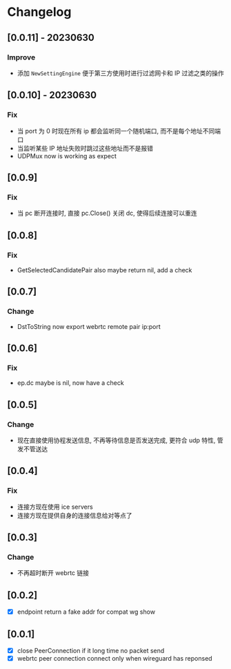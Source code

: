 # Changelog

## [0.0.11] - 20230630

### Improve

- 添加 `NewSettingEngine` 便于第三方使用时进行过滤网卡和 IP 过滤之类的操作

## [0.0.10] - 20230630

### Fix

- 当 port 为 0 时现在所有 ip 都会监听同一个随机端口, 而不是每个地址不同端口
- 当监听某些 IP 地址失败时跳过这些地址而不是报错
- UDPMux now is working as expect

## [0.0.9]

### Fix

- 当 pc 断开连接时, 直接 pc.Close() 关闭 dc, 使得后续连接可以重连

## [0.0.8]

### Fix

- GetSelectedCandidatePair also maybe return nil, add a check

## [0.0.7]

### Change

- DstToString now export webrtc remote pair ip:port

## [0.0.6]

### Fix

- ep.dc maybe is nil, now have a check

## [0.0.5]

### Change

- 现在直接使用协程发送信息, 不再等待信息是否发送完成, 更符合 udp 特性, 管发不管送达

## [0.0.4]

### Fix

- 连接方现在使用 ice servers
- 连接方现在提供自身的连接信息给对等点了

## [0.0.3]

### Change

- 不再超时断开 webrtc 链接

## [0.0.2]

- [x] endpoint return a fake addr for compat wg show

## [0.0.1]

- [x] close PeerConnection if it long time no packet send
- [x] webrtc peer connection connect only when wireguard has reponsed
